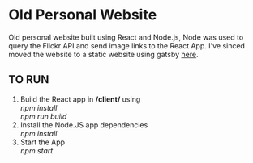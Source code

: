 # Old Personal Website

Old personal website built using React and Node.js, Node was used to query the Flickr API and send image links to the React App. I've sinced moved the website to a static website using gatsby [here](https://github.com/rorscharg/rorscharg.github.io).

## TO RUN
1. Build the React app in **/client/** using  
*npm install*  
*npm run build*  
2. Install the Node.JS app dependencies  
*npm install*  
3. Start the App  
*npm start*   



